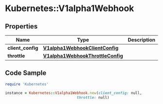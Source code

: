 # Kubernetes::V1alpha1Webhook

## Properties

Name | Type | Description | Notes
------------ | ------------- | ------------- | -------------
**client_config** | [**V1alpha1WebhookClientConfig**](V1alpha1WebhookClientConfig.md) |  | 
**throttle** | [**V1alpha1WebhookThrottleConfig**](V1alpha1WebhookThrottleConfig.md) |  | [optional] 

## Code Sample

```ruby
require 'Kubernetes'

instance = Kubernetes::V1alpha1Webhook.new(client_config: null,
                                 throttle: null)
```


